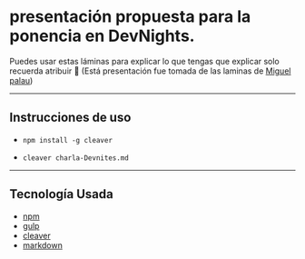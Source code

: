 # presentación propuesta para la ponencia en DevNights.
Puedes usar estas láminas para explicar lo que tengas que explicar solo recuerda atribuir 🍺
(Está presentación fue tomada de las laminas  de [Miguel palau](https://github.com/mike3run/gulp-talk))



---

## Instrucciones de uso
- `npm install -g cleaver`

- `cleaver charla-Devnites.md`

---

## Tecnología Usada
- [npm](https://www.npmjs.com/)
- [gulp](http://www.gulpjs.com/)
- [cleaver](http://jdan.github.io/cleaver)
- [markdown](https://daringfireball.net/projects/markdown/)
